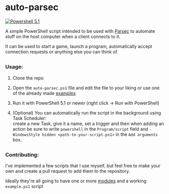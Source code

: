 # auto-parsec
[![Powershell 5.1](https://github.com/Borgotto/quick-parsec-deploy/actions/workflows/powershell-test.yml/badge.svg)](https://github.com/Borgotto/quick-parsec-deploy/actions/workflows/powershell-test.yml)&nbsp;

A simple PowerShell script intended to be used with [Parsec](https://parsec.app/) to automate stuff on the host computer when a client connects to it.

It can be used to start a game, launch a program, automatically accept connection requests or anything else you can think of.

##

### Usage:

1. Clone the repo
2. Open the `auto-parsec.ps1` file and edit the file to your liking or use one of the already made [examples](examples)
3. Run it with PowerShell 5.1 or newer (right click -> Run with PowerShell)

4. (Optional) You can automatically run the script in the background using Task Scheduler:\
create a new Task, give it a name, set a trigger and then when adding an action be sure to write `powershell` in the `Program/script` field and `-WindowsStyle hidden <path-to-your-script.ps1>` in the `Add arguments` box.

##

### Contributing:

I've implemented a few scripts that I use myself, but feel free to make your own and create a pull request to add them to the repository.

Ideally they're all going to have one or more [modules](https://learn.microsoft.com/en-us/powershell/module/microsoft.powershell.core/about/about_modules) and a working `example.ps1` script
